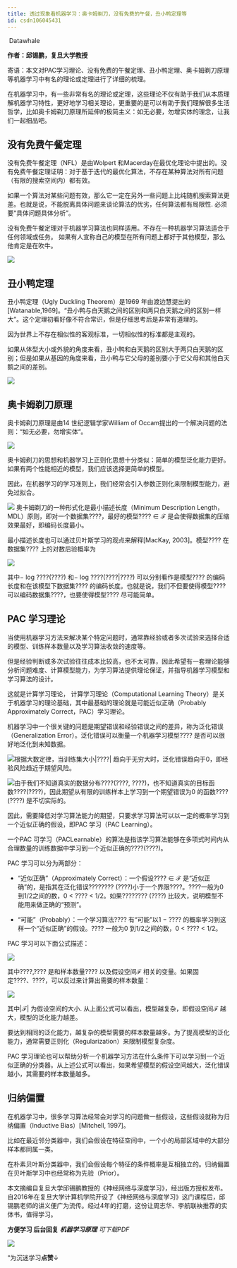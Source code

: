```yaml
---
title: 透过现象看机器学习：奥卡姆剃刀，没有免费的午餐，丑小鸭定理等
id: csdn106045431
---
```


 Datawhale 

****作者：邱锡鹏，复旦大学教授****

寄语：本文对PAC学习理论、没有免费的午餐定理、丑小鸭定理、奥卡姆剃刀原理等机器学习中有名的理论或定理进行了详细的梳理。

在机器学习中，有一些非常有名的理论或定理，这些理论不仅有助于我们从本质理解机器学习特性，更好地学习相关理论，更重要的是可以有助于我们理解很多生活哲学，比如奥卡姆剃刀原理所延伸的极简主义：如无必要，勿增实体的理念，让我们一起细品吧。

## 没有免费午餐定理

没有免费午餐定理（NFL）是由Wolpert 和Macerday在最优化理论中提出的。没有免费午餐定理证明：对于基于迭代的最优化算法，不存在某种算法对所有问题（有限的搜索空间内）都有效。

如果一个算法对某些问题有效，那么它一定在另外一些问题上比纯随机搜索算法更差。也就是说，不能脱离具体问题来谈论算法的优劣，任何算法都有局限性. 必须要“具体问题具体分析”。

没有免费午餐定理对于机器学习算法也同样适用。不存在一种机器学习算法适合于任何领域或任务。 如果有人宣称自己的模型在所有问题上都好于其他模型，那么他肯定是在吹牛。

![](../img/064efd6439e02885604c7f2af59c9e8c.png)

## 丑小鸭定理

丑小鸭定理（Ugly Duckling Theorem）是1969 年由渡边慧提出的[Watanable,1969]。“丑小鸭与白天鹅之间的区别和两只白天鹅之间的区别一样大”。这个定理初看好像不符合常识，但是仔细思考后是非常有道理的。

因为世界上不存在相似性的客观标准，一切相似性的标准都是主观的。

如果从体型大小或外貌的角度来看，丑小鸭和白天鹅的区别大于两只白天鹅的区别；但是如果从基因的角度来看，丑小鸭与它父母的差别要小于它父母和其他白天鹅之间的差别。

![](../img/e3790fb62c7748859c7c1016de8ac839.png)

## 奥卡姆剃刀原理

奥卡姆剃刀原理是由14 世纪逻辑学家William of Occam提出的一个解决问题的法则：“如无必要，勿增实体“。

![](../img/911dbfd56c6f2f1d19a07e8c49765f8d.png)

奥卡姆剃刀的思想和机器学习上正则化思想十分类似：简单的模型泛化能力更好。如果有两个性能相近的模型，我们应该选择更简单的模型。

因此，在机器学习的学习准则上，我们经常会引入参数正则化来限制模型能力，避免过拟合。

![](../img/a38e4b12334ea278bce6555880370664.png) 奥卡姆剃刀的一种形式化是最小描述长度（Minimum Description Length，MDL）原则，即对一个数据集????，最好的模型???? ∈ ℱ 是会使得数据集的压缩效果最好，即编码长度最小。

最小描述长度也可以通过贝叶斯学习的观点来解释[MacKay, 2003]。模型???? 在数据集???? 上的对数后验概率为       

![](../img/abda7af83f016a057606584487970b86.png)

其中− log ????(????) 和− log ????(????|????) 可以分别看作是模型???? 的编码长度和在该模型下数据集???? 的编码长度。也就是说，我们不但要使得模型???? 可以编码数据集????，也要使得模型???? 尽可能简单。

## PAC 学习理论

当使用机器学习方法来解决某个特定问题时，通常靠经验或者多次试验来选择合适的模型、训练样本数量以及学习算法收敛的速度等。

但是经验判断或多次试验往往成本比较高，也不太可靠，因此希望有一套理论能够分析问题难度、计算模型能力，为学习算法提供理论保证，并指导机器学习模型和学习算法的设计。

这就是计算学习理论， 计算学习理论（Computational Learning Theory）是关于机器学习的理论基础，其中最基础的理论就是可能近似正确（Probably Approximately Correct，PAC）学习理论。

机器学习中一个很关键的问题是期望错误和经验错误之间的差异，称为泛化错误（Generalization Error）。泛化错误可以衡量一个机器学习模型???? 是否可以很好地泛化到未知数据。   

![](../img/fb5623b99526cde431ced6427e5c74bb.png)根据大数定律，当训练集大小|????| 趋向于无穷大时，泛化错误趋向于0，即经验风险趋近于期望风险。       

![](../img/4110a2a82bc939effafaf3256d8f37e3.png)由于我们不知道真实的数据分布????(????, ????)，也不知道真实的目标函数????(????)，因此期望从有限的训练样本上学习到一个期望错误为0 的函数????(????) 是不切实际的。

因此，需要降低对学习算法能力的期望，只要求学习算法可以以一定的概率学习到一个近似正确的假设，即PAC 学习（PAC Learning）。

一个PAC 可学习（PACLearnable）的算法是指该学习算法能够在多项式时间内从合理数量的训练数据中学习到一个近似正确的????(????)。

PAC 学习可以分为两部分：

*   “近似正确”（Approximately Correct）：一个假设???? ∈ ℱ 是“近似正确”的，是指其在泛化错误???????? (????)小于一个界限????。????一般为0到1/2之间的数，0 < ???? < 1/2。如果???????? (????) 比较大，说明模型不能用来做正确的“预测”。

*   “可能”（Probably）：一个学习算法???? 有“可能”以1 − ???? 的概率学习到这样一个“近似正确”的假设。???? 一般为0 到1/2之间的数，0 < ???? < 1/2。

PAC 学习可以下面公式描述：       

![](../img/916954ddaf101cd703f6deaf0e67c5a4.png)

其中????,???? 是和样本数量???? 以及假设空间ℱ 相关的变量。如果固定????、????，可以反过来计算出需要的样本数量：       

![](../img/104e290999c972d56985154b53bcbc66.png)

其中|ℱ| 为假设空间的大小. 从上面公式可以看出，模型越复杂，即假设空间ℱ 越大，模型的泛化能力越差。

要达到相同的泛化能力，越复杂的模型需要的样本数量越多。为了提高模型的泛化能力，通常需要正则化（Regularization）来限制模型复杂度。

PAC 学习理论也可以帮助分析一个机器学习方法在什么条件下可以学习到一个近似正确的分类器。从上述公式可以看出，如果希望模型的假设空间越大，泛化错误越小，其需要的样本数量越多。

## 归纳偏置

在机器学习中，很多学习算法经常会对学习的问题做一些假设，这些假设就称为归纳偏置（Inductive Bias）[Mitchell, 1997]。

比如在最近邻分类器中，我们会假设在特征空间中，一个小的局部区域中的大部分样本都同属一类。

在朴素贝叶斯分类器中，我们会假设每个特征的条件概率是互相独立的。归纳偏置在贝叶斯学习中也经常称为先验（Prior）。

本文摘编自复旦大学邱锡鹏教授的《神经网络与深度学习》，经出版方授权发布。自2016年在复旦大学计算机学院开设了《神经网络与深度学习》这门课程后，邱锡鹏老师的讲义便广为流传。经过4年的打磨，这份让周志华、李航联袂推荐的实体书，值得学习。

**方便学习 后台回复** ***机器学习原理** 可下载PDF*

![](../img/ac1260bd6d55ebcd4401293b8b1ef5ff.png)

“为沉迷学习**点赞**↓